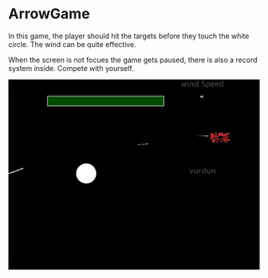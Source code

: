 # ArrowGame

In this game, the player should hit the targets before they touch the white circle. The wind can be quite effective.

When the screen is not focues the game gets paused, there is also a record system inside. Compete with yourself.

![screen shot](https://github.com/kzlsahin/ArrowGame/blob/main/ArrowGame_Screen.png?raw=true)
